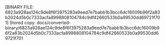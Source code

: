 [BINARY FILE: 6823a928ae124c9de8f6f3975283a9eed7e7babb1b3bcc6dc16009b96f2a83b2024d5b0c7333acfa8998808104784c9df42660533b0a99530dd69721f701]
Stored copy: docs/converted-binary/6823a928ae124c9de8f6f3975283a9eed7e7babb1b3bcc6dc16009b96f2a83b2024d5b0c7333acfa8998808104784c9df42660533b0a99530dd69721f701
